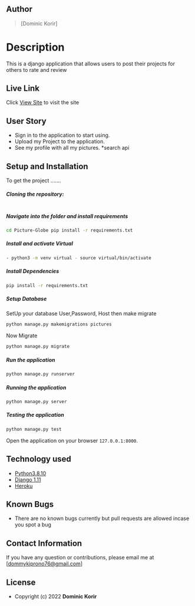 #   
## Author  
  
>[Dominic Korir] 
  
# Description  
This is a django application that allows users to post their projects for others to rate and review
  
##  Live Link  
 Click [View Site](https://prodommy20.herokuapp.com/)  to visit the site

 
## User Story  
  
* Sign in to the application to start using.
* Upload my Project to the application.
* See my profile with all my pictures.
*search api  

  
## Setup and Installation  
To get the project .......  
  
##### Cloning the repository:  
 ```https://github.com/DKorir/Vigilz
```
##### Navigate into the folder and install requirements  
 ```bash 
cd Picture-Globe pip install -r requirements.txt 
```
##### Install and activate Virtual  
 ```bash 
- python3 -m venv virtual - source virtual/bin/activate  
```  
##### Install Dependencies  
 ```bash 
 pip install -r requirements.txt 
```  
 ##### Setup Database  
  SetUp your database User,Password, Host then make migrate  
 ```bash 
python manage.py makemigrations pictures 
 ``` 
 Now Migrate  
 ```bash 
 python manage.py migrate 
```
##### Run the application  
 ```bash 
 python manage.py runserver 
``` 
##### Running the application  
 ```bash 
 python manage.py server 
```
##### Testing the application  
 ```bash 
 python manage.py test 
```
Open the application on your browser `127.0.0.1:8000`.  
  
  
## Technology used  
  
* [Python3.8.10](https://www.python.org/)  
* [Django 1.11](https://docs.djangoproject.com/en/2.2/)  
* [Heroku](https://heroku.com)  
  
  
## Known Bugs  
* There are no known bugs currently but pull requests are allowed incase you spot a bug  
  
## Contact Information   
If you have any question or contributions, please email me at [dommykiprono76@gmail.com]  
  
## License 

* Copyright (c) 2022 **Dominic Korir**